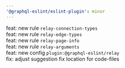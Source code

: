 ```yaml
---
'@graphql-eslint/eslint-plugin': minor
---
```


feat: new rule `relay-connection-types`\
feat: new rule `relay-edge-types`\
feat: new rule `relay-page-info`\
feat: new rule `relay-arguments`\
feat: new config `plugin:@graphql-eslint/relay`\
fix: adjust suggestion fix location for code-files
